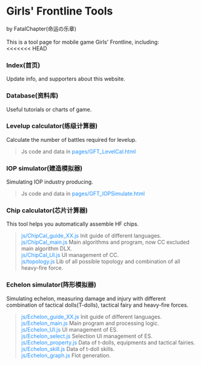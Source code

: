 # Girls' Frontline Tools<br>
by FatalChapter(命运の乐章)<br>
<br>
This is a tool page for mobile game Girls' Frontline, including:<br>
<<<<<<< HEAD
### Index(首页)<br>
Update info, and supporters about this website.<br>
### Database(资料库)<br>
Useful tutorials or charts of game.<br>
### Levelup calculator(练级计算器)<br>
Calculate the number of battles required for levelup.<br>
> Js code and data in <span style="color:dodgerblue">pages/GFT_LevelCal.html</span><br>
### IOP simulator(建造模拟器)<br>
Simulating IOP industry producing.<br>
> Js code and data in <span style="color:dodgerblue">pages/GFT_IOPSimulate.html</span><br>
### Chip calculator(芯片计算器)<br>
This tool helps you automatically assemble HF chips.<br>
> <span style="color:dodgerblue">js/ChipCal_guide_XX.js</span> Init guide of different languages.<br>
> <span style="color:dodgerblue">js/ChipCal_main.js</span> Main algorithms and program, now CC excluded main algorithm DLX.<br>
> <span style="color:dodgerblue">js/ChipCal_UI.js</span> UI management of CC.<br>
> <span style="color:dodgerblue">js/topology.js</span> Lib of all possible topology and combination of all heavy-fire force.<br>
### Echelon simulator(阵形模拟器)<br>
Simulating echelon, measuring damage and injury with different combination of tactical dolls(T-dolls), tactical fairy and heavy-fire forces.<br>
> <span style="color:dodgerblue">js/Echelon_guide_XX.js</span> Init guide of different languages.<br>
> <span style="color:dodgerblue">js/Echelon_main.js</span> Main program and processing logic.<br>
> <span style="color:dodgerblue">js/Echelon_UI.js</span> UI management of ES.<br>
> <span style="color:dodgerblue">js/Echelon_select.js</span> Selection UI management of ES.<br>
> <span style="color:dodgerblue">js/Echelon_property.js</span> Data of t-dolls, equipments and tactical fairies.<br>
> <span style="color:dodgerblue">js/Echelon_skill.js</span> Data of t-doll skills.<br>
> <span style="color:dodgerblue">js/Echelon_graph.js</span> Flot generation.<br>